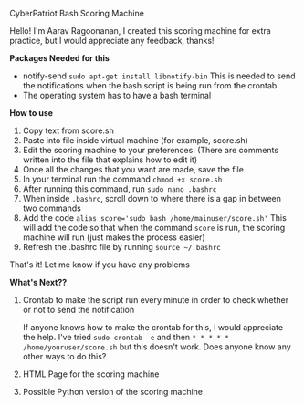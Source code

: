 CyberPatriot Bash Scoring Machine

Hello!
I'm Aarav Ragoonanan, I created this scoring machine for extra practice, but I would appreciate any feedback, thanks!

**Packages Needed for this**
- notify-send `sudo apt-get install libnotify-bin`
   This is needed to send the notifications when the bash script is being run from the crontab
- The operating system has to have a bash terminal

**How to use**
1. Copy text from score.sh
2. Paste into file inside virtual machine (for example, score.sh)
3. Edit the scoring machine to your preferences. (There are comments written into the file that explains how to edit it)
4. Once all the changes that you want are made, save the file
5. In your terminal run the command
`chmod +x score.sh`
6. After running this command, run
`sudo nano .bashrc`
7. When inside `.bashrc`, scroll down to where there is a gap in between two commands
8. Add the code
`alias score='sudo bash /home/mainuser/score.sh'`
This will add the code so that when the command `score` is run, the scoring machine will run (just makes the process easier)
9. Refresh the .bashrc file by running
`source ~/.bashrc`

That's it! Let me know if you have any problems


**What's Next??**
1. Crontab to make the script run every minute in order to check whether or not to send the notification
   
   If anyone knows how to make the crontab for this, I would appreciate the help. I've tried `sudo crontab -e` and then `* * * * * /home/youruser/score.sh` but this doesn't work. Does anyone know any other ways to do this?
3. HTML Page for the scoring machine
4. Possible Python version of the scoring machine
